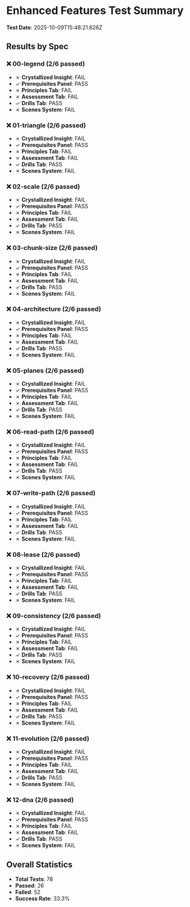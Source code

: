# Enhanced Features Test Summary

**Test Date**: 2025-10-09T15:48:21.626Z

## Results by Spec

### ❌ 00-legend (2/6 passed)

- ✗ **Crystallized Insight**: FAIL
- ✓ **Prerequisites Panel**: PASS
- ✗ **Principles Tab**: FAIL
- ✗ **Assessment Tab**: FAIL
- ✓ **Drills Tab**: PASS
- ✗ **Scenes System**: FAIL

### ❌ 01-triangle (2/6 passed)

- ✗ **Crystallized Insight**: FAIL
- ✓ **Prerequisites Panel**: PASS
- ✗ **Principles Tab**: FAIL
- ✗ **Assessment Tab**: FAIL
- ✓ **Drills Tab**: PASS
- ✗ **Scenes System**: FAIL

### ❌ 02-scale (2/6 passed)

- ✗ **Crystallized Insight**: FAIL
- ✓ **Prerequisites Panel**: PASS
- ✗ **Principles Tab**: FAIL
- ✗ **Assessment Tab**: FAIL
- ✓ **Drills Tab**: PASS
- ✗ **Scenes System**: FAIL

### ❌ 03-chunk-size (2/6 passed)

- ✗ **Crystallized Insight**: FAIL
- ✓ **Prerequisites Panel**: PASS
- ✗ **Principles Tab**: FAIL
- ✗ **Assessment Tab**: FAIL
- ✓ **Drills Tab**: PASS
- ✗ **Scenes System**: FAIL

### ❌ 04-architecture (2/6 passed)

- ✗ **Crystallized Insight**: FAIL
- ✓ **Prerequisites Panel**: PASS
- ✗ **Principles Tab**: FAIL
- ✗ **Assessment Tab**: FAIL
- ✓ **Drills Tab**: PASS
- ✗ **Scenes System**: FAIL

### ❌ 05-planes (2/6 passed)

- ✗ **Crystallized Insight**: FAIL
- ✓ **Prerequisites Panel**: PASS
- ✗ **Principles Tab**: FAIL
- ✗ **Assessment Tab**: FAIL
- ✓ **Drills Tab**: PASS
- ✗ **Scenes System**: FAIL

### ❌ 06-read-path (2/6 passed)

- ✗ **Crystallized Insight**: FAIL
- ✓ **Prerequisites Panel**: PASS
- ✗ **Principles Tab**: FAIL
- ✗ **Assessment Tab**: FAIL
- ✓ **Drills Tab**: PASS
- ✗ **Scenes System**: FAIL

### ❌ 07-write-path (2/6 passed)

- ✗ **Crystallized Insight**: FAIL
- ✓ **Prerequisites Panel**: PASS
- ✗ **Principles Tab**: FAIL
- ✗ **Assessment Tab**: FAIL
- ✓ **Drills Tab**: PASS
- ✗ **Scenes System**: FAIL

### ❌ 08-lease (2/6 passed)

- ✗ **Crystallized Insight**: FAIL
- ✓ **Prerequisites Panel**: PASS
- ✗ **Principles Tab**: FAIL
- ✗ **Assessment Tab**: FAIL
- ✓ **Drills Tab**: PASS
- ✗ **Scenes System**: FAIL

### ❌ 09-consistency (2/6 passed)

- ✗ **Crystallized Insight**: FAIL
- ✓ **Prerequisites Panel**: PASS
- ✗ **Principles Tab**: FAIL
- ✗ **Assessment Tab**: FAIL
- ✓ **Drills Tab**: PASS
- ✗ **Scenes System**: FAIL

### ❌ 10-recovery (2/6 passed)

- ✗ **Crystallized Insight**: FAIL
- ✓ **Prerequisites Panel**: PASS
- ✗ **Principles Tab**: FAIL
- ✗ **Assessment Tab**: FAIL
- ✓ **Drills Tab**: PASS
- ✗ **Scenes System**: FAIL

### ❌ 11-evolution (2/6 passed)

- ✗ **Crystallized Insight**: FAIL
- ✓ **Prerequisites Panel**: PASS
- ✗ **Principles Tab**: FAIL
- ✗ **Assessment Tab**: FAIL
- ✓ **Drills Tab**: PASS
- ✗ **Scenes System**: FAIL

### ❌ 12-dna (2/6 passed)

- ✗ **Crystallized Insight**: FAIL
- ✓ **Prerequisites Panel**: PASS
- ✗ **Principles Tab**: FAIL
- ✗ **Assessment Tab**: FAIL
- ✓ **Drills Tab**: PASS
- ✗ **Scenes System**: FAIL


## Overall Statistics

- **Total Tests**: 78
- **Passed**: 26
- **Failed**: 52
- **Success Rate**: 33.3%
